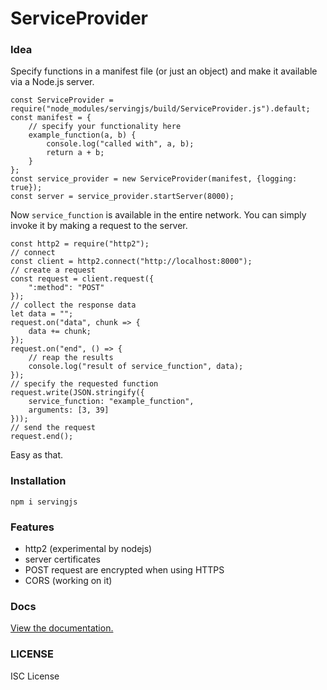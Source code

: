 # ServiceProvider

### Idea
Specify functions in a manifest file (or just an object) and make it available via a Node.js server.

```
const ServiceProvider = require("node_modules/servingjs/build/ServiceProvider.js").default;
const manifest = {
    // specify your functionality here
    example_function(a, b) {
        console.log("called with", a, b);
        return a + b;
    }
};
const service_provider = new ServiceProvider(manifest, {logging: true});
const server = service_provider.startServer(8000);
```

Now `service_function` is available in the entire network.
You can simply invoke it by making a request to the server.

```
const http2 = require("http2");
// connect
const client = http2.connect("http://localhost:8000");
// create a request
const request = client.request({
    ":method": "POST"
});
// collect the response data
let data = "";
request.on("data", chunk => {
    data += chunk;
});
request.on("end", () => {
    // reap the results
    console.log("result of service_function", data);
});
// specify the requested function
request.write(JSON.stringify({
    service_function: "example_function",
    arguments: [3, 39]
}));
// send the request
request.end();
```

Easy as that.

### Installation

`npm i servingjs`

### Features

+ http2 (experimental by nodejs)
+ server certificates
+ POST request are encrypted when using HTTPS
+ CORS (working on it)

### Docs

[View the documentation.](https://github.com/jamtis/serviceprovider/blob/master/docs/index.html)

### LICENSE

ISC License